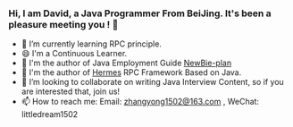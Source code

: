 

### Hi, I am David, a Java Programmer From BeiJing. It's been a pleasure meeting you !  🥰

- 🔭 I’m currently learning RPC principle.
- 😄 I'm a Continuous Learner.
- 🔗 I'm the author of Java Employment Guide [NewBie-plan](https://github.com/553899811/NewBie-Plan/) 
- 🔗 I'm the author of [Hermes](https://github.com/553899811/Hermes) RPC Framework Based on Java. 
- 👯 I’m looking to collaborate on writing Java Interview Content, so if you are interested that, join us!
- 📫 How to reach me: Email: zhangyong1502@163.com , WeChat: littledream1502

